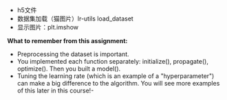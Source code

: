 - h5文件
- 数据集加载（猫图片）lr-utils load_dataset
- 显示图片：plt.imshow

**What to remember from this assignment:**

- Preprocessing the dataset is important.
- You implemented each function separately: initialize(), propagate(), optimize(). Then you built a model().
- Tuning the learning rate (which is an example of a "hyperparameter") can make a big difference to the algorithm. You will see more examples of this later in this course!- 

